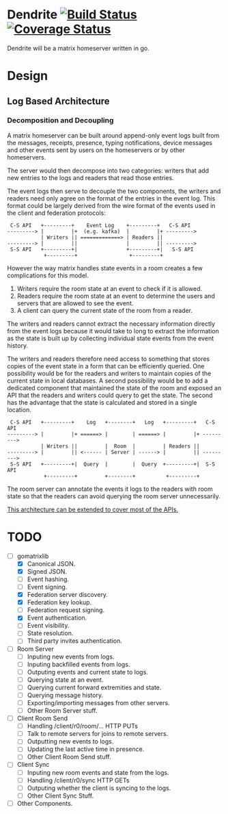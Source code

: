 # Dendrite [![Build Status](https://travis-ci.org/matrix-org/dendrite.svg?branch=master)](https://travis-ci.org/matrix-org/dendrite) [![Coverage Status](https://coveralls.io/repos/github/matrix-org/dendrite/badge.svg?branch=master)](https://coveralls.io/github/matrix-org/dendrite?branch=master)

Dendrite will be a matrix homeserver written in go.

# Design

## Log Based Architecture

### Decomposition and Decoupling

A matrix homeserver can be built around append-only event logs built from the
messages, receipts, presence, typing notifications, device messages and other
events sent by users on the homeservers or by other homeservers.

The server would then decompose into two categories: writers that add new
entries to the logs and readers that read those entries.

The event logs then serve to decouple the two components, the writers and
readers need only agree on the format of the entries in the event log.
This format could be largely derived from the wire format of the events used
in the client and federation protocols:


     C-S API   +---------+    Event Log    +---------+   C-S API
    ---------> |         |+  (e.g. kafka)  |         |+ --------->
               | Writers || =============> | Readers ||
    ---------> |         ||                |         || --------->
     S-S API   +---------+|                +---------+|   S-S API
                +---------+                 +---------+

However the way matrix handles state events in a room creates a few
complications for this model.

 1) Writers require the room state at an event to check if it is allowed.
 2) Readers require the room state at an event to determine the users and
    servers that are allowed to see the event.
 3) A client can query the current state of the room from a reader.

The writers and readers cannot extract the necessary information directly from
the event logs because it would take to long to extract the information as the
state is built up by collecting individual state events from the event history.

The writers and readers therefore need access to something that stores copies
of the event state in a form that can be efficiently queried. One possibility
would be for the readers and writers to maintain copies of the current state
in local databases. A second possibility would be to add a dedicated component
that maintained the state of the room and exposed an API that the readers and
writers could query to get the state. The second has the advantage that the
state is calculated and stored in a single location.


     C-S API   +---------+    Log   +--------+   Log   +---------+   C-S API
    ---------> |         |+ ======> |        | ======> |         |+ --------->
               | Writers ||         |  Room  |         | Readers ||
    ---------> |         || <------ | Server | ------> |         || --------->
     S-S API   +---------+|  Query  |        |  Query  +---------+|  S-S API
                +---------+         +--------+          +---------+


The room server can annotate the events it logs to the readers with room state
so that the readers can avoid querying the room server unnecessarily.

[This architecture can be extended to cover most of the APIs.](WIRING.md)

# TODO

 - [ ] gomatrixlib
   - [x] Canonical JSON.
   - [x] Signed JSON.
   - [ ] Event hashing.
   - [ ] Event signing.
   - [x] Federation server discovery.
   - [x] Federation key lookup.
   - [ ] Federation request signing.
   - [x] Event authentication.
   - [ ] Event visibility.
   - [ ] State resolution.
   - [ ] Third party invites authentication.
 - [ ] Room Server
   - [ ] Inputing new events from logs.
   - [ ] Inputing backfilled events from logs.
   - [ ] Outputing events and current state to logs.
   - [ ] Querying state at an event.
   - [ ] Querying current forward extremities and state.
   - [ ] Querying message history.
   - [ ] Exporting/importing messages from other servers.
   - [ ] Other Room Server stuff.
 - [ ] Client Room Send
   - [ ] Handling /client/r0/room/... HTTP PUTs
   - [ ] Talk to remote servers for joins to remote servers.
   - [ ] Outputting new events to logs.
   - [ ] Updating the last active time in presence.
   - [ ] Other Client Room Send stuff.
 - [ ] Client Sync
   - [ ] Inputing new room events and state from the logs.
   - [ ] Handling /client/r0/sync HTTP GETs
   - [ ] Outputing whether the client is syncing to the logs.
   - [ ] Other Client Sync Stuff.
 - [ ] Other Components.
